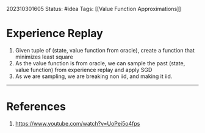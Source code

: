 202310301605
Status: #idea
Tags: [[Value Function Approximations]]

# Experience Replay

1. Given tuple of (state, value function from oracle), create  a function that minimizes least square
2. As the value function is from oracle, we can sample the past (state, value function) from experience replay and apply SGD
3. As we are sampling, we are breaking non iid, and making it iid.
---
# References

1. https://www.youtube.com/watch?v=UoPei5o4fps